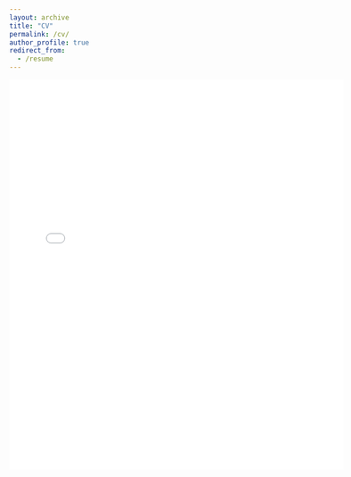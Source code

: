 ```yaml
---
layout: archive
title: "CV"
permalink: /cv/
author_profile: true
redirect_from:
  - /resume
---
```


<embed src="{{ site.baseurl }}/files/cv_ganderson_june2023.pdf" width="600" height="700" type='application/pdf'>
